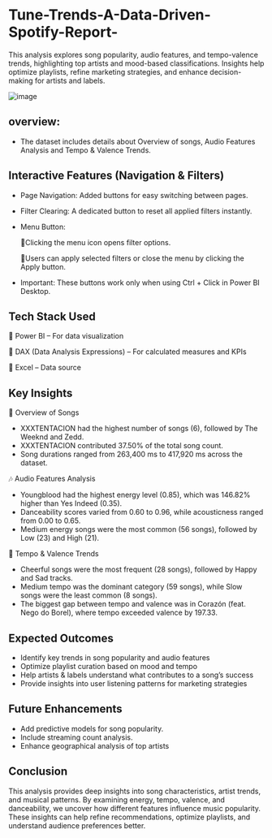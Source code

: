 # Tune-Trends-A-Data-Driven-Spotify-Report-
This analysis explores song popularity, audio features, and tempo-valence trends, highlighting top artists and mood-based classifications. Insights help optimize playlists, refine marketing strategies, and enhance decision-making for artists and labels.

![image](https://github.com/user-attachments/assets/4c14e447-e77a-481c-9d58-02548f1e503e)

## overview:

* The dataset includes details about Overview of songs, Audio Features Analysis and Tempo & Valence Trends.

## Interactive Features (Navigation & Filters)
* Page Navigation: Added buttons for easy switching between pages.
* Filter Clearing: A dedicated button to reset all applied filters instantly.
* Menu Button:
  
     🔹Clicking the menu icon opens filter options.

     🔹Users can apply selected filters or close the menu by clicking the Apply button.
* Important: These buttons work only when using Ctrl + Click in Power BI Desktop.
    
 ## Tech Stack Used
🔹 Power BI – For data visualization

🔹 DAX (Data Analysis Expressions) – For calculated measures and KPIs

🔹 Excel – Data source

## Key Insights
🎵 Overview of Songs
* XXXTENTACION had the highest number of songs (6), followed by The Weeknd and Zedd.
* XXXTENTACION contributed 37.50% of the total song count.
* Song durations ranged from 263,400 ms to 417,920 ms across the dataset.
  
🎶 Audio Features Analysis
* Youngblood had the highest energy level (0.85), which was 146.82% higher than Yes Indeed (0.35).
* Danceability scores varied from 0.60 to 0.96, while acousticness ranged from 0.00 to 0.65.
* Medium energy songs were the most common (56 songs), followed by Low (23) and High (21).
  
🎵 Tempo & Valence Trends
* Cheerful songs were the most frequent (28 songs), followed by Happy and Sad tracks.
* Medium tempo was the dominant category (59 songs), while Slow songs were the least common (8 songs).
* The biggest gap between tempo and valence was in Corazón (feat. Nego do Borel), where tempo exceeded valence by 197.33.

## Expected Outcomes
* Identify key trends in song popularity and audio features
* Optimize playlist curation based on mood and tempo
* Help artists & labels understand what contributes to a song’s success
* Provide insights into user listening patterns for marketing strategies

##  Future Enhancements
* Add predictive models for song popularity.
* Include streaming count analysis.
* Enhance geographical analysis of top artists

## Conclusion
This analysis provides deep insights into song characteristics, artist trends, and musical patterns. By examining energy, tempo, valence, and danceability, we uncover how different features influence music popularity. These insights can help refine recommendations, optimize playlists, and understand audience preferences better.

